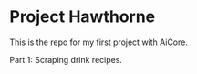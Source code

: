 # Project Hawthorne

This is the repo for my first project with AiCore. 

Part 1:
Scraping drink recipes.

